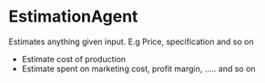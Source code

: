 # EstimationAgent

 Estimates anything given input. E.g Price, specification and so on

- Estimate cost of production 
- Estimate spent on marketing cost, profit margin, ..... and so on